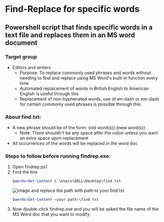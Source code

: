 # Find-Replace for specific words
## Powershell script that finds specific words in a text file and replaces them in an MS word document<br>

### Target group<br>
- Editors and writers
  - Purpose: To replace commonly used phrases and words without needing to find and replace using MS Word's built-in function every time
  - Automated replacement of words in British English to American English is useful through this
  - Replacement of non-hyphenated words, use of en-dash or em-dash for certain commonly used phrases is possible through this

### About find.txt:
* A new phrase should be of the form: {old word(s)}:{new word(s)}
  * Note: There shouldn't be any space after the colon unless you want an extra space upon replacement
* All occurrences of the words will be replaced in the word doc

### Steps to follow before running findrep.exe:
1. Open findrep.ps1
2. Find the line
    ```powershell
    $words=Get-Content C:\Users\DELL\Desktop\find.txt
    ```
   ![image](https://github.com/Vaishnavi502/find-replace/assets/68768878/185451d8-e51e-4aab-8be9-0161915fa4f8)
   and replace the path with path to your find.txt
    ```powershell
    $words=Get-Content <your path>\find.txt
    ```
3. Now double-click findrep.exe and you will be asked the file name of the MS Word doc that you want to modify:
   

